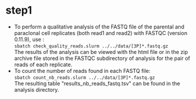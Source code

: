# step1  
* To perform a qualitative analysis of the FASTQ file of the parental and paraclonal cell replicates (both read1 and read2) with FASTQC (version 0.11.9), use : \
`sbatch check_quality_reads.slurm ../../data/[3P]*.fastq.gz` \
The results of the analysis can be viewed with the html file or in the zip archive file stored in the FASTQC subdirectory of analysis for the pair of reads of each replicate.
* To count the number of reads found in each FASTQ file: \
`sbatch count_nb_reads.slurm ../../data/[3P]*.fastq.gz` \
The resulting table "results_nb_reads_fastq.tsv" can be found in the analysis directory.


